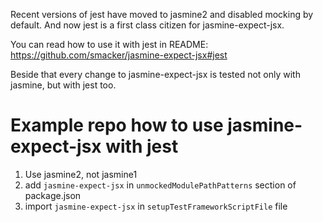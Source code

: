 Recent versions of jest have moved to jasmine2 and disabled mocking by default. And now jest is a first class citizen for jasmine-expect-jsx.

You can read how to use it with jest in README:
https://github.com/smacker/jasmine-expect-jsx#jest

Beside that every change to jasmine-expect-jsx is tested not only with jasmine, but with jest too.

# Example repo how to use jasmine-expect-jsx with jest

1. Use jasmine2, not jasmine1
2. add `jasmine-expect-jsx` in `unmockedModulePathPatterns` section of package.json
3. import `jasmine-expect-jsx` in `setupTestFrameworkScriptFile` file
